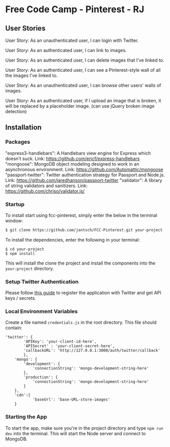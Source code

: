 # Free Code Camp - Pinterest - RJ

## User Stories
User Story: As an unauthenticated user, I can login with Twitter.

User Story: As an authenticated user, I can link to images.

User Story: As an authenticated user, I can delete images that I've linked to.

User Story: As an authenticated user, I can see a Pinterest-style wall of all the images I've linked to.

User Story: As an unauthenticated user, I can browse other users' walls of images.

User Story: As an authenticated user, if I upload an image that is broken, it will be replaced by a placeholder image. (can use jQuery broken image detection)



## Installation


### Packages

"express3-handlebars":  A Handlebars view engine for Express which doesn't suck. Link: https://github.com/ericf/express-handlebars
"mongoose": MongoDB object modeling designed to work in an asynchronous environment. Link: https://github.com/Automattic/mongoose
"passport-twitter": Twitter authentication strategy for Passport and Node.js. Link: https://github.com/jaredhanson/passport-twitter
"validator": A library of string validators and sanitizers. Link: https://github.com/chriso/validator.js/

### Startup

To install start using fcc-pinterest, simply enter the below in the terminal window:

```bash
$ git clone https://github.com/jantsch/FCC-Pinterest.git your-project
```

To install the dependencies, enter the following in your terminal:

```
$ cd your-project
$ npm install
```

This will install the clone the project and install the components into the `your-project` directory.

### Setup Twitter Authentication

Please follow [this guide](https://dev.twitter.com/oauth/application-only) to register the application with Twitter and get API keys / secrets.

### Local Environment Variables

Create a file named `credentials.js` in the root directory. This file should contain:

```
'twitter': {
		'APIKey': 'your-client-id-here',
		'APISecret' : 'your-client-secret-here',
		'callbackURL': 'http://127.0.0.1:3000/auth/twitter/callback'
		},
	'mongo': {
		'development': {
			'connectionString': 'mongo-development-string-here'
		},
		'production': {
			'connectionString': 'mongo-development-string-here'
		}
	},
	'cdn':{
			'baseUrl': 'base-URL-store-images' 
	}
```

### Starting the App

To start the app, make sure you're in the project directory and type `npm run dev` into the terminal. This will start the Node server and connect to MongoDB.




